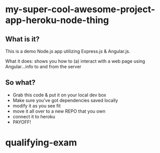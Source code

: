 # my-super-cool-awesome-project-app-heroku-node-thing

## What is it? 
This is a demo Node.js app utilizing Express.js & Angular.js. 

What it does: shows you how to (a) interact with a web page using Angular...info to and from the server

## So what? 

- Grab this code & put it on your local dev box
- Make sure you've got dependencies saved locally
- modify it as you see fit
- move it all over to a new REPO that you own
- connect it to heroku
- PAYOFF! 
# qualifying-exam
